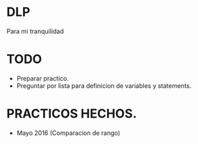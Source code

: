 # DLP
Para mi tranquilidad

# TODO
 - Preparar practico.
 - Preguntar por lista para definicion de variables y statements.

# PRACTICOS HECHOS.
 - Mayo 2016 (Comparacion de rango)

